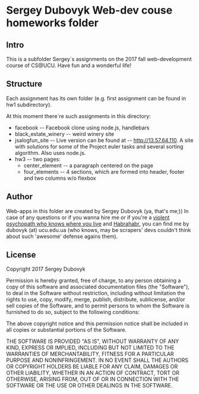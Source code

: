 # Sergey Dubovyk Web-dev couse homeworks folder

## Intro

This is a subfolder Sergey`s assignments on the 2017 fall web-development course of CS@UCU. Have fun and a wonderful life!

## Structure

Each assignment has its own folder (e.g. first assignment can be found in hw1 subdirectory).

At this moment there`re such assignments in this directory:

* facebook -- Facebook clone using node.js, handlebars
* black_estate_winery -- weird winery site
* jsalogfun_site -- Live version can be found at -- http://13.57.64.110. A site with solutions for some of the Project euler tasks and several sorting algorithm. Also uses node.js.
* hw3 -- two pages:
  * center_element -- a paragraph centered on the page
  * four_elements -- 4 sections, which are formed into header, footer and two columns w/o flexbox

## Author

Web-apps in this folder are created by Sergey Dubovyk (ya, that's me;)) In case of any questions or if you wanna hire me or if you're a [violent psychopath who knows where you live](https://groups.google.com/forum/#!msg/comp.lang.c++/rYCO5yn4lXw/oITtSkZOtoUJ) and [Habrahabr](https://habrahabr.ru/post/302570/), you can find me by dubovyk (at) ucu.edu.ua (who knows, may be scrapers' devs couldn't think about such 'awesome' defense agains them).

## License

Copyright 2017 Sergey Dubovyk

Permission is hereby granted, free of charge, to any person obtaining a copy of this software and associated documentation files (the "Software"), to deal in the Software without restriction, including without limitation the rights to use, copy, modify, merge, publish, distribute, sublicense, and/or sell copies of the Software, and to permit persons to whom the Software is furnished to do so, subject to the following conditions:

The above copyright notice and this permission notice shall be included in all copies or substantial portions of the Software.

THE SOFTWARE IS PROVIDED "AS IS", WITHOUT WARRANTY OF ANY KIND, EXPRESS OR IMPLIED, INCLUDING BUT NOT LIMITED TO THE WARRANTIES OF MERCHANTABILITY, FITNESS FOR A PARTICULAR PURPOSE AND NONINFRINGEMENT. IN NO EVENT SHALL THE AUTHORS OR COPYRIGHT HOLDERS BE LIABLE FOR ANY CLAIM, DAMAGES OR OTHER LIABILITY, WHETHER IN AN ACTION OF CONTRACT, TORT OR OTHERWISE, ARISING FROM, OUT OF OR IN CONNECTION WITH THE SOFTWARE OR THE USE OR OTHER DEALINGS IN THE SOFTWARE.